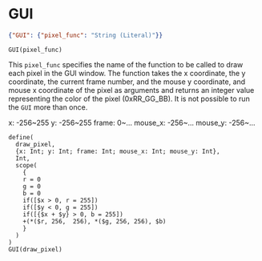 # GUI

```json
{"GUI": {"pixel_func": "String (Literal)"}}
```

```jspl
GUI(pixel_func)
```

This `pixel_func` specifies the name of the function to be called to draw each pixel in the GUI window.
The function takes the x coordinate, the y coordinate, the current frame number,
and the mouse y coordinate, and mouse x coordinate of the pixel as arguments
and returns an integer value representing the color of the pixel (0xRR_GG_BB).
It is not possible to run the `GUI` more than once.

x: -256~255
y: -256~255
frame: 0~...
mouse_x: -256~...
mouse_y: -256~...

```jspl
define(
  draw_pixel,
  {x: Int; y: Int; frame: Int; mouse_x: Int; mouse_y: Int},
  Int,
  scope(
    {
    r = 0
    g = 0
    b = 0
    if([$x > 0, r = 255])
    if([$y < 0, g = 255])
    if([{$x + $y} > 0, b = 255])
    +(*($r, 256,  256), *($g, 256, 256), $b)
    }
  )
)
GUI(draw_pixel)
```
